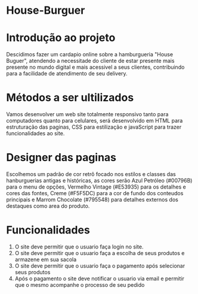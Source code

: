 # House-Burguer

<h1>Introdução ao projeto</h1>

<p>Descidimos fazer um cardapio online sobre a hamburgueria "House Buguer", atendendo a necessitade do cliente de estar presente mais presente no mundo digital e mais acessivel a seus clientes, contribuindo para a facilidade de atendimento de seu delivery.</p>


# Métodos a ser ultilizados

<p>Vamos desenvolver um web site totalmente responsivo tanto para computadores quanto para celulares, será desenvolvido em HTML para estruturação das paginas, CSS para estilização e javaScript para trazer funcionalidades ao site.</p>

# Designer das paginas

<p>Escolhemos um padrão de cor retrô focado nos estilos e classes das hanburguerias antigas e históricas, as cores serão Azul Petróleo (#00796B) para o menu de opções, Vermelho Vintage (#E53935) para os detalhes e cores das fontes, Creme (#F5F5DC) para a cor de fundo dos conteudos principais e Marrom Chocolate (#795548) para detalhes externos dos destaques como area do produto.</p>

# Funcionalidades

<ol>
<li>O site deve permitir que o usuario faça login no site.</li>
<li>O site deve permitir que o usuario faça a escolha de seus produtos e armazene em sua sacola</li>
<li>O site deve permitir que o usuario faça o pagamento após selecionar seus produtos</li>
<li>Após o pagamento o site deve notificar o usuario via email e permitir que o mesmo acompanhe o processo de seu pedido</li>
</ol>




